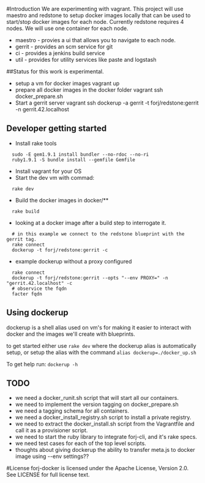 #Introduction
We are experimenting with vagrant.  This project will use maestro and redstone to setup docker images locally that can be used to start/stop docker images for each node.  Currently redstone requires 4 nodes.  We will use one container for each node.

* maestro - provies a ui that allows you to navigate to each node.
* gerrit  - provides an scm service for git
* ci      - provides a jenkins build service
* util    - provides for utility services like paste and logstash

##Status for this work is experimental.

* setup a vm for docker images
  vagrant up
* prepare all docker images in the docker folder
   vagrant ssh
   docker_prepare.sh
* Start a gerrit server
   vagrant ssh
   dockerup -a gerrit -t forj/redstone:gerrit -n gerrit.42.localhost

## Developer getting started
* Install rake tools
```shell
  sudo -E gem1.9.1 install bundler --no-rdoc --no-ri
  ruby1.9.1 -S bundle install --gemfile Gemfile
```
* Install vagrant for your OS
* Start the dev vm with commad:
```shell
  rake dev
```
* Build the docker images in docker/**
```shell
  rake build
```
* looking at a docker image after a build step to interrogate it.
```shell
  # in this example we connect to the redstone blueprint with the gerrit tag.
  rake connect
  dockerup -t forj/redstone:gerrit -c
```

* example dockerup without a proxy configured
```shell
  rake connect
  dockerup -t forj/redstone:gerrit --opts "--env PROXY=" -n "gerrit.42.localhost" -c
  # observice the fqdn
  facter fqdn
```

## Using dockerup
dockerup is a shell alias used on vm's for making it easier to interact with
docker and the images we'll create with blueprints.

to get started either use ```rake dev``` where the dockerup alias is automatically
setup, or setup the alias with the command ```alias dockerup=./docker_up.sh```

To get help run: ```dockerup -h```

## TODO
* we need a docker_runit.sh script that will start all our containers.
* we need to implement the version tagging on docker_prepare.sh
* we need a tagging schema for all containers.
* we need a docker_install_registry.sh script to install a private registry.
* we need to extract the docker_install.sh script from the Vagrantfile and call it as a provisioner script.
* we need to start the ruby library to integrate forj-cli, and it's rake specs.
* we need test cases for each of the top level scripts.
* thoughts about giving dockerup the ability to transfer meta.js to docker image using --env settings??

#License
forj-docker is licensed under the Apache License, Version 2.0.  See LICENSE for full license text.
